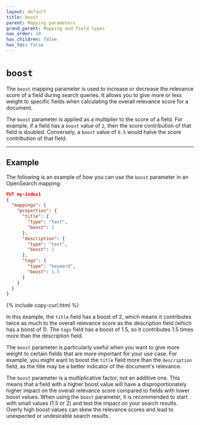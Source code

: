 ```yaml
---
layout: default
title: boost
parent: Mapping parameters
grand_parent: Mapping and field types
nav_order: 10
has_children: false
has_toc: false
---
```


# `boost` 

The `boost` mapping parameter is used to increase or decrease the relevance score of a field during search queries. It allows you to give more or less weight to specific fields when calculating the overall relevance score for a document.

The `boost` parameter is applied as a multiplier to the score of a field. For example, if a field has a `boost` value of `2`, then the score contribution of that field is doubled. Conversely, a `boost` value of `0.5` would halve the score contribution of that field.

-----------

## Example

The following is an example of how you can use the `boost` parameter in an OpenSearch mapping:

```json
PUT my-index1
{
  "mappings": {
    "properties": {
      "title": {
        "type": "text",
        "boost": 2
      },
      "description": {
        "type": "text",
        "boost": 1
      },
      "tags": {
        "type": "keyword",
        "boost": 1.5
      }
    }
  }
}
```
{% include copy-curl.html %}

In this example, the `title` field has a boost of 2, which means it contributes twice as much to the overall relevance score as the description field (which has a boost of 1). The `tags` field has a boost of 1.5, so it contributes 1.5 times more than the description field.

The `boost` parameter is particularly useful when you want to give more weight to certain fields that are more important for your use case. For example, you might want to boost the `title` field more than the `description` field, as the title may be a better indicator of the document's relevance.

The `boost` parameter is a multiplicative factor, not an additive one. This means that a field with a higher boost value will have a disproportionately higher impact on the overall relevance score compared to fields with lower boost values. When using the `boost` parameter, it is recommended to start with small values (1.5 or 2) and test the impact on your search results. Overly high boost values can skew the relevance scores and lead to unexpected or undesirable search results.

